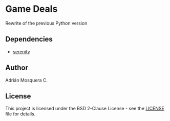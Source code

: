 # Game Deals

Rewrite of the previous Python version 

## Dependencies

- [serenity](https://github.com/serenity-rs/serenity)

## Author

Adrián Mosquera C.

## License

This project is licensed under the BSD 2-Clause License - see the [LICENSE](LICENSE) file for details.
